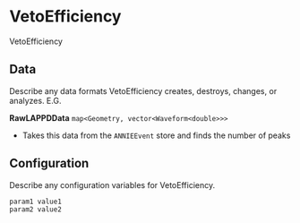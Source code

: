 # VetoEfficiency

VetoEfficiency

## Data

Describe any data formats VetoEfficiency creates, destroys, changes, or analyzes. E.G.

**RawLAPPDData** `map<Geometry, vector<Waveform<double>>>`
* Takes this data from the `ANNIEEvent` store and finds the number of peaks


## Configuration

Describe any configuration variables for VetoEfficiency.

```
param1 value1
param2 value2
```
